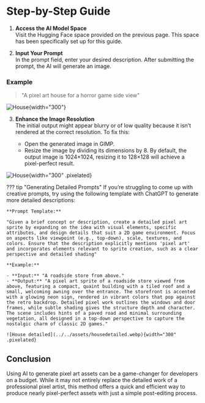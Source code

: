 # Step-by-Step Guide

1. **Access the AI Model Space**  
   Visit the Hugging Face space provided on the previous page. This space has been specifically set up for this guide.

2. **Input Your Prompt**  
   In the prompt field, enter your desired description.
   After submitting the prompt, the AI will generate an image.

### Example
> "A pixel art house for a horror game side view"

![House](../../assets/house.webp){width="300"}
   

3. **Enhance the Image Resolution**  
   The initial output might appear blurry or of low quality because it isn’t rendered at the correct resolution. To fix this:
   
   - Open the generated image in GIMP.
   - Resize the image by dividing its dimensions by 8. By default, the output image is 1024×1024, resizing it to 128×128 will achieve a pixel-perfect result.
   
![House](../../assets/housepixelperfect.webp){width="300" .pixelated}


??? tip "Generating Detailed Prompts"
    If you’re struggling to come up with creative prompts, try using the following template with ChatGPT to generate more detailed descriptions:

    **Prompt Template:**

    "Given a brief concept or description, create a detailed pixel art sprite by expanding on the idea with visual elements, specific attributes, and design details that suit a 2D game environment. Focus on aspects like viewpoint (e.g., top-down), scale, textures, and colors. Ensure that the description explicitly mentions 'pixel art' and incorporates elements relevant to sprite creation, such as a clear perspective and detailed shading"

    **Example:**

    - **Input:** "A roadside store from above."
    - **Output:** "A pixel art sprite of a roadside store viewed from above, featuring a compact, quaint building with a tiled roof and a small, welcoming awning over the entrance. The storefront is accented with a glowing neon sign, rendered in vibrant colors that pop against the retro backdrop. Detailed pixel work outlines the windows and door frames, while subtle shading gives the structure depth and character. The scene includes hints of a paved road and minimal surrounding vegetation, all designed in a top-down perspective to capture the nostalgic charm of classic 2D games."

    ![House detailed](../../assets/housedetailed.webp){width="300" .pixelated}

## Conclusion

Using AI to generate pixel art assets can be a game-changer for developers on a budget. While it may not entirely replace the detailed work of a professional pixel artist, this method offers a quick and efficient way to produce nearly pixel-perfect assets with just a simple post-editing process.
